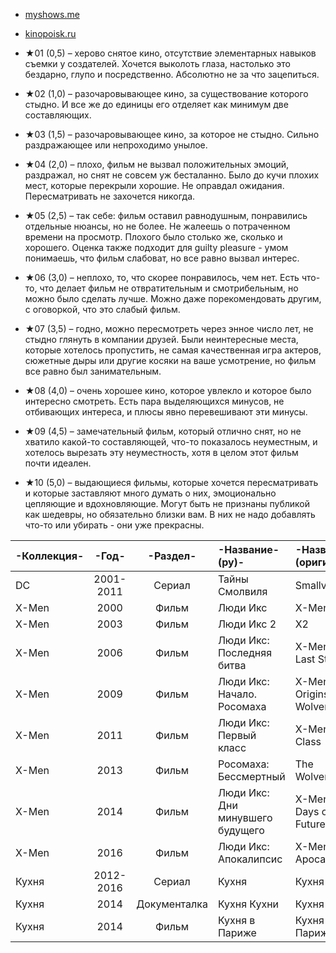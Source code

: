 - [myshows.me](https://myshows.me/annaburova89)
- [kinopoisk.ru](https://www.kinopoisk.ru/user/2244732/)

- ★01 (0,5) – херово снятое кино, отсутствие элементарных навыков съемки у создателей. Хочется выколоть глаза, настолько это бездарно, глупо и посредственно. Абсолютно не за что зацепиться.
- ★02 (1,0) – разочаровывающее кино, за существование которого стыдно. И все же до единицы его отделяет как минимум две составляющих.
- ★03 (1,5) – разочаровывающее кино, за которое не стыдно. Сильно раздражающее или непроходимо унылое.
- ★04 (2,0) – плохо, фильм не вызвал положительных эмоций, раздражал, но снят не совсем уж бесталанно. Было до кучи плохих мест, которые перекрыли хорошие. Не оправдал ожидания. Пересматривать не захочется никогда.
- ★05 (2,5) – так себе: фильм оставил равнодушным, понравились отдельные нюансы, но не более. Не жалеешь о потраченном времени на просмотр. Плохого было столько же, сколько и хорошего. Оценка также подходит для guilty pleasure - умом понимаешь, что фильм слабоват, но все равно вызвал интерес.
- ★06 (3,0) – неплохо, то, что скорее понравилось, чем нет. Есть что-то, что делает фильм не отвратительным и смотрибельным, но можно было сделать лучше. Можно даже порекомендовать другим, с оговоркой, что это слабый фильм.
- ★07 (3,5) – годно, можно пересмотреть через энное число лет, не стыдно глянуть в компании друзей. Были неинтересные места, которые хотелось пропустить, не самая качественная игра актеров, сюжетные дыры или другие косяки на ваше усмотрение, но фильм все равно был занимательным.
- ★08 (4,0) – очень хорошее кино, которое увлекло и которое было интересно смотреть. Есть пара выделяющихся минусов, не отбивающих интереса, и плюсы явно перевешивают эти минусы.
- ★09 (4,5) – замечательный фильм, который отлично снят, но не хватило какой-то составляющей, что-то показалось неуместным, и хотелось вырезать эту неуместность, хотя в целом этот фильм почти идеален.
- ★10 (5,0) – выдающиеся фильмы, которые хочется пересматривать и которые заставляют много думать о них, эмоционально цепляющие и вдохновляющие. Могут быть не признаны публикой как шедевры, но обязательно близки вам. В них не надо добавлять что-то или убирать - они уже прекрасны.

|-Коллекция-|-Год-|-Раздел-|-Название-(ру)-|-Название-(оригинал)-|-Оценка-|
|:---|:---:|:---:|:---|:---|:---:|
| DC | 2001-2011 | Сериал | Тайны Смолвиля | Smallville | 10 | - 7 сезон 9 серия
| X-Men | 2000 | Фильм | Люди Икс | X-Men | 10 |
| X-Men | 2003 | Фильм | Люди Икс 2 | X2 | 9 |
| X-Men | 2006 | Фильм | Люди Икс: Последняя битва | X-Men: The Last Stand | 8 |
| X-Men | 2009 | Фильм | Люди Икс: Начало. Росомаха | X-Men Origins: Wolverine | 8 |
| X-Men | 2011 | Фильм | Люди Икс: Первый класс | X-Men: First Class | 8 |
| X-Men | 2013 | Фильм | Росомаха: Бессмертный | The Wolverine | 6 |
| X-Men | 2014 | Фильм | Люди Икс: Дни минувшего будущего | X-Men: Days of Future Past | 6 |
| X-Men | 2016 | Фильм | Люди Икс: Апокалипсис | X-Men: Apocalypse | 8 |
| Кухня | 2012-2016 | Сериал | Кухня | Кухня | 10 | - 4 сезон 69 серия
| Кухня | 2014 | Документалка | Кухня Кухни | Кухня Кухни | 10 |
| Кухня | 2014 | Фильм | Кухня в Париже | Кухня в Париже | 9 |
